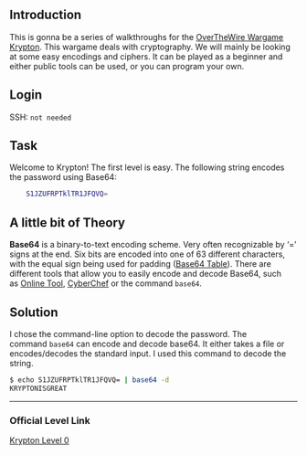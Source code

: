 ## Introduction

This is gonna be a series of walkthroughs for the [OverTheWire Wargame Krypton](https://overthewire.org/wargames/krypton/). This wargame deals with cryptography. We will mainly be looking at some easy encodings and ciphers. It can be played as a beginner and either public tools can be used, or you can program your own.

## Login

SSH: `not needed`

## Task

Welcome to Krypton! The first level is easy. The following string encodes the password using Base64:

```bash
	S1JZUFRPTklTR1JFQVQ=
```
## A little bit of Theory

**Base64** is a binary-to-text encoding scheme. Very often recognizable by ‘=’ signs at the end. Six bits are encoded into one of 63 different characters, with the equal sign being used for padding ([Base64 Table](https://en.wikipedia.org/wiki/Base64#Base64_table_from_RFC_4648)). There are different tools that allow you to easily encode and decode Base64, such as [Online Tool](https://www.base64decode.org/), [CyberChef](https://gchq.github.io/CyberChef/) or the command `base64`.

## Solution

I chose the command-line option to decode the password. The command `base64` can encode and decode base64. It either takes a file or encodes/decodes the standard input. I used this command to decode the string.

```bash
$ echo S1JZUFRPTklTR1JFQVQ= | base64 -d
KRYPTONISGREAT
```
---
### Official Level Link

[Krypton Level 0](https://overthewire.org/wargames/krypton/krypton0.html)
